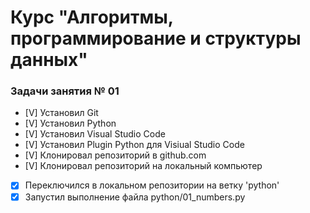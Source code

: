 # Курс "Алгоритмы, программирование и структуры данных"

### Задачи занятия № 01

- [V] Установил Git
- [V] Установил Python
- [V] Установил Visual Studio Code
- [V] Установил Plugin Python для Visiual Studio Code
- [V] Клонировал репозиторий в github.com
- [V] Клонировал репозиторий на локальный компьютер
- [X] Переключился в локальном репозитории на ветку 'python'
- [X] Запустил выполнение файла python/01_numbers.py
